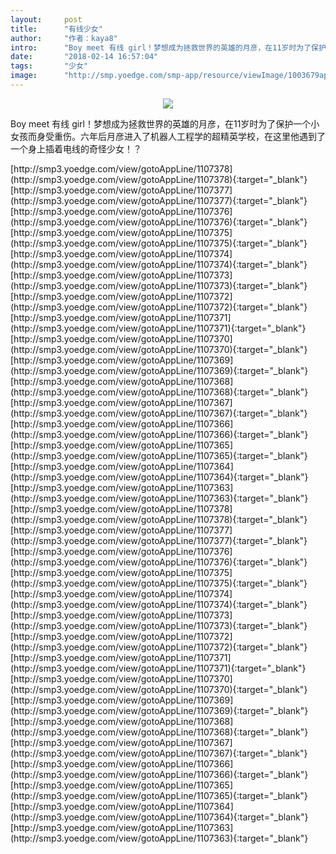 ```yaml
---
layout:     post
title:      "有线少女"
author:     "作者：kaya8"
intro:      "Boy meet 有线 girl！梦想成为拯救世界的英雄的月彦，在11岁时为了保护一个小女孩而身受重伤。六年后月彦进入了机器人工程学的超精英学校，在这里他遇到了一个身上插着电线的奇怪少女！？"
date:       "2018-02-14 16:57:04"
tags:       "少女"
image:      "http://smp.yoedge.com/smp-app/resource/viewImage/1003679appline.png"
---
```

<div style="text-align: center">
<p><img src="http://smp.yoedge.com/smp-app/resource/viewImage/1003679appline.png"/></p>
</div>
<p class="post-meta">
<span>Boy meet 有线 girl！梦想成为拯救世界的英雄的月彦，在11岁时为了保护一个小女孩而身受重伤。六年后月彦进入了机器人工程学的超精英学校，在这里他遇到了一个身上插着电线的奇怪少女！？</span>
</p>
[http://smp3.yoedge.com/view/gotoAppLine/1107378](http://smp3.yoedge.com/view/gotoAppLine/1107378){:target="_blank"}
[http://smp3.yoedge.com/view/gotoAppLine/1107377](http://smp3.yoedge.com/view/gotoAppLine/1107377){:target="_blank"}
[http://smp3.yoedge.com/view/gotoAppLine/1107376](http://smp3.yoedge.com/view/gotoAppLine/1107376){:target="_blank"}
[http://smp3.yoedge.com/view/gotoAppLine/1107375](http://smp3.yoedge.com/view/gotoAppLine/1107375){:target="_blank"}
[http://smp3.yoedge.com/view/gotoAppLine/1107374](http://smp3.yoedge.com/view/gotoAppLine/1107374){:target="_blank"}
[http://smp3.yoedge.com/view/gotoAppLine/1107373](http://smp3.yoedge.com/view/gotoAppLine/1107373){:target="_blank"}
[http://smp3.yoedge.com/view/gotoAppLine/1107372](http://smp3.yoedge.com/view/gotoAppLine/1107372){:target="_blank"}
[http://smp3.yoedge.com/view/gotoAppLine/1107371](http://smp3.yoedge.com/view/gotoAppLine/1107371){:target="_blank"}
[http://smp3.yoedge.com/view/gotoAppLine/1107370](http://smp3.yoedge.com/view/gotoAppLine/1107370){:target="_blank"}
[http://smp3.yoedge.com/view/gotoAppLine/1107369](http://smp3.yoedge.com/view/gotoAppLine/1107369){:target="_blank"}
[http://smp3.yoedge.com/view/gotoAppLine/1107368](http://smp3.yoedge.com/view/gotoAppLine/1107368){:target="_blank"}
[http://smp3.yoedge.com/view/gotoAppLine/1107367](http://smp3.yoedge.com/view/gotoAppLine/1107367){:target="_blank"}
[http://smp3.yoedge.com/view/gotoAppLine/1107366](http://smp3.yoedge.com/view/gotoAppLine/1107366){:target="_blank"}
[http://smp3.yoedge.com/view/gotoAppLine/1107365](http://smp3.yoedge.com/view/gotoAppLine/1107365){:target="_blank"}
[http://smp3.yoedge.com/view/gotoAppLine/1107364](http://smp3.yoedge.com/view/gotoAppLine/1107364){:target="_blank"}
[http://smp3.yoedge.com/view/gotoAppLine/1107363](http://smp3.yoedge.com/view/gotoAppLine/1107363){:target="_blank"}
[http://smp3.yoedge.com/view/gotoAppLine/1107378](http://smp3.yoedge.com/view/gotoAppLine/1107378){:target="_blank"}
[http://smp3.yoedge.com/view/gotoAppLine/1107377](http://smp3.yoedge.com/view/gotoAppLine/1107377){:target="_blank"}
[http://smp3.yoedge.com/view/gotoAppLine/1107376](http://smp3.yoedge.com/view/gotoAppLine/1107376){:target="_blank"}
[http://smp3.yoedge.com/view/gotoAppLine/1107375](http://smp3.yoedge.com/view/gotoAppLine/1107375){:target="_blank"}
[http://smp3.yoedge.com/view/gotoAppLine/1107374](http://smp3.yoedge.com/view/gotoAppLine/1107374){:target="_blank"}
[http://smp3.yoedge.com/view/gotoAppLine/1107373](http://smp3.yoedge.com/view/gotoAppLine/1107373){:target="_blank"}
[http://smp3.yoedge.com/view/gotoAppLine/1107372](http://smp3.yoedge.com/view/gotoAppLine/1107372){:target="_blank"}
[http://smp3.yoedge.com/view/gotoAppLine/1107371](http://smp3.yoedge.com/view/gotoAppLine/1107371){:target="_blank"}
[http://smp3.yoedge.com/view/gotoAppLine/1107370](http://smp3.yoedge.com/view/gotoAppLine/1107370){:target="_blank"}
[http://smp3.yoedge.com/view/gotoAppLine/1107369](http://smp3.yoedge.com/view/gotoAppLine/1107369){:target="_blank"}
[http://smp3.yoedge.com/view/gotoAppLine/1107368](http://smp3.yoedge.com/view/gotoAppLine/1107368){:target="_blank"}
[http://smp3.yoedge.com/view/gotoAppLine/1107367](http://smp3.yoedge.com/view/gotoAppLine/1107367){:target="_blank"}
[http://smp3.yoedge.com/view/gotoAppLine/1107366](http://smp3.yoedge.com/view/gotoAppLine/1107366){:target="_blank"}
[http://smp3.yoedge.com/view/gotoAppLine/1107365](http://smp3.yoedge.com/view/gotoAppLine/1107365){:target="_blank"}
[http://smp3.yoedge.com/view/gotoAppLine/1107364](http://smp3.yoedge.com/view/gotoAppLine/1107364){:target="_blank"}
[http://smp3.yoedge.com/view/gotoAppLine/1107363](http://smp3.yoedge.com/view/gotoAppLine/1107363){:target="_blank"}


